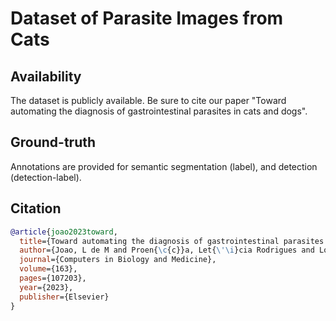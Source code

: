 # Dataset of Parasite Images from Cats

## Availability
  The dataset is publicly available. Be sure to cite our paper "Toward automating the diagnosis of gastrointestinal parasites in cats and dogs".
  
## Ground-truth
  Annotations are provided for semantic segmentation (label), and detection (detection-label).
  
## Citation
```bibtex
@article{joao2023toward,
  title={Toward automating the diagnosis of gastrointestinal parasites in cats and dogs},
  author={Joao, L de M and Proen{\c{c}}a, Let{\'\i}cia Rodrigues and Loiola, Saulo Hudson Nery and In{\'a}cio, Sandra Val{\'e}ria and Dos Santos, Bianca Martins and Rosa, Stefany Laryssa and Soares, Felipe Augusto and Stefano, Vit{\'o}ria Castilho and Osaku, Daniel and Suzuki, Celso Tetsuo Nagase and others},
  journal={Computers in Biology and Medicine},
  volume={163},
  pages={107203},
  year={2023},
  publisher={Elsevier}
}

